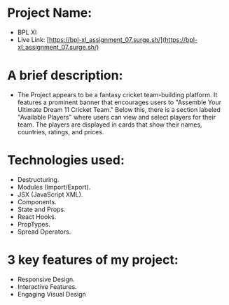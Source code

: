 # Project Name:
- BPL Xl
- Live Link: [https://bpl-xl_assignment_07.surge.sh/](https://bpl-xl_assignment_07.surge.sh/)

# A brief description:
- The Project appears to be a fantasy cricket team-building platform. It features a prominent banner that encourages users to "Assemble Your Ultimate Dream 11 Cricket Team." Below this, there is a section labeled "Available Players" where users can view and select players for their team. The players are displayed in cards that show their names, countries, ratings, and prices.

# Technologies used:
- Destructuring.
- Modules (Import/Export).
- JSX (JavaScript XML).
- Components.
- State and Props.
- React Hooks.
- PropTypes.
- Spread Operators.

# 3 key features of my project:
- Responsive Design.
- Interactive Features.
- Engaging Visual Design
